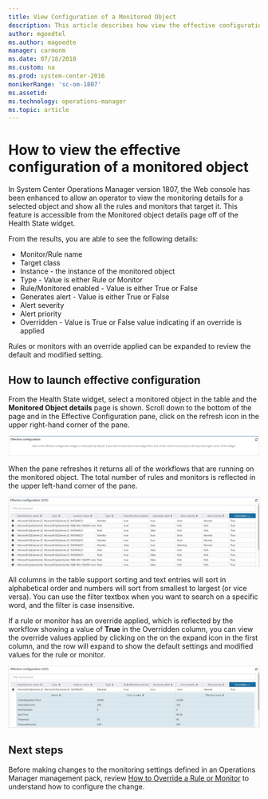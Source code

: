 ```yaml
---
title: View Configuration of a Monitored Object
description: This article describes how view the effective configuration of a monitored object in the Operations Manager HTLM5 Web console.  
author: mgoedtel
ms.author: magoedte
manager: carmonm
ms.date: 07/18/2018
ms.custom: na
ms.prod: system-center-2016
monikerRange: 'sc-om-1807'
ms.assetid: 
ms.technology: operations-manager
ms.topic: article
---
```


# How to view the effective configuration of a monitored object
In System Center Operations Manager version 1807, the Web console has been enhanced to allow an operator to view the monitoring details for a selected object and show all the rules and monitors that target it.  This feature is accessible from the Monitored object details page off of the Health State widget.   

From the results, you are able to see the following details:

* Monitor/Rule name
* Target class
* Instance - the instance of the monitored object
* Type - Value is either Rule or Monitor
* Rule/Monitored enabled - Value is either True or False
* Generates alert - Value is either True or False  
* Alert severity
* Alert priority
* Overridden - Value is True or False value indicating if an override is applied  

Rules or monitors with an override applied can be expanded to review the default and modified setting.  

## How to launch effective configuration
From the Health State widget, select a monitored object in the table and the **Monitored Object details** page is shown.  Scroll down to the bottom of the page and in the Effective Configuration pane, click on the refresh icon in the upper right-hand corner of the pane.  

![Enable effective configuration for a monitored instance](./media/view-effective-configuration/effective-configuration-02.png)

When the pane refreshes it returns all of the workflows that are running on the monitored object.  The total number of rules and monitors is reflected in the upper left-hand corner of the pane.  

![Example of the effective configuration of a Windows computer object](./media/view-effective-configuration/effective-configuration-01.png)

All columns in the table support sorting and text entries will sort in alphabetical order and numbers will sort from smallest to largest (or vice versa).  You can use the filter textbox when you want to search on a specific word, and the filter is case insensitive.  

If a rule or monitor has an override applied, which is reflected by the workflow showing a value of **True** in the Overridden column, you can view the override values applied by clicking on the on the expand icon in the first column, and the row will expand to show the default settings and modified values for the rule or monitor.   

![Example of the effective configuration of a Windows computer object](./media/view-effective-configuration/effective-configuration-overrides-01.png)

## Next steps

Before making changes to the monitoring settings defined in an Operations Manager management pack, review [How to Override a Rule or Monitor](manage-mp-override-rule-monitor.md) to understand how to configure the change.